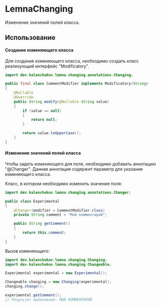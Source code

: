 # LemnaChanging
Изменение значений полей класса.

## Использование
#### Создание изменяющего класса
Для создания изменяющего класса, необходимо создать класс реализующий интерфейс "Modificatory".

```java
import dev.kalenchukov.lemna.changing.annotations.Changing;

public final class CommentModifier implements Modificatory<String>
{
	@Nullable
	@Override
	public String modify(@Nullable String value)
	{
		if (value == null)
		{
			return null;
		}

		return value.toUpperCase();
	}
}
```

#### Изменение значений полей класса
Чтобы задать изменяющего для поля, необходимо добавить аннотацию "@Changer".
Данная аннотация содержит параметр для указания изменяющего класса.

Класс, в котором необходимо изменить значение поля:

```java
import dev.kalenchukov.lemna.changing.annotations.Changer;

public class Experimental
{
	@Changer(modifier = CommentModifier.class)
	private String comment = "Мой комментарий";

	public String getComment()
	{
		return this.comment;
	}
}
```

Вызов изменяющего:

```java
import dev.kalenchukov.lemna.changing.Changing;
import dev.kalenchukov.lemna.changing.Changeable;

Experimental experimental = new Experimental();

Changeable changing = new Changing(experimental);
changing.change();

experimental.getComment();
// Результат выполнения: МОЙ КОММЕНТАРИЙ
```
